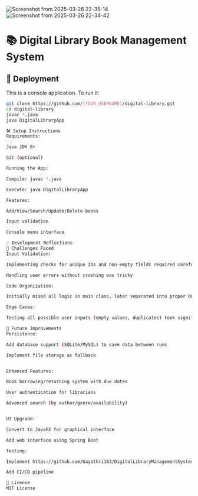 ![Screenshot from 2025-03-26 22-35-14](https://github.com/user-attachments/assets/abdc3984-6dfa-492b-8ac8-c65998ad5afc)
![Screenshot from 2025-03-26 22-34-42](https://github.com/user-attachments/assets/f5fb6e8f-2f39-4a7d-bad4-3bdc6188caf2)
# 📚 Digital Library Book Management System

## 🚀 Deployment
This is a console application. To run it:
```bash
git clone https://github.com/[YOUR_USERNAME]/digital-library.git
cd digital-library
javac *.java
java DigitalLibraryApp

🛠️ Setup Instructions
Requirements:

Java JDK 8+

Git (optional)

Running the App:

Compile: javac *.java

Execute: java DigitalLibraryApp

Features:

Add/View/Search/Update/Delete books

Input validation

Console menu interface

💡 Development Reflections
🧗 Challenges Faced
Input Validation:

Implementing checks for unique IDs and non-empty fields required careful loop structures

Handling user errors without crashing was tricky

Code Organization:

Initially mixed all logic in main class, later separated into proper OOP structure

Edge Cases:

Testing all possible user inputs (empty values, duplicates) took significant time

🔧 Future Improvements
Persistence:

Add database support (SQLite/MySQL) to save data between runs

Implement file storage as fallback


Enhanced Features:

Book borrowing/returning system with due dates

User authentication for librarians

Advanced search (by author/genre/availability)


UI Upgrade:

Convert to JavaFX for graphical interface

Add web interface using Spring Boot

Testing:

Implement https://github.com/Gayathri183/DigitalLibraryManagementSystem/tree/mainunit tests (JUnit)

Add CI/CD pipeline

📜 License
MIT License




